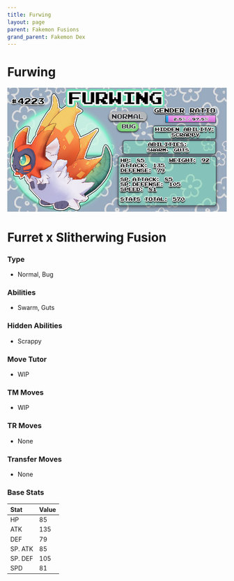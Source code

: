 ```yaml
---
title: Furwing
layout: page
parent: Fakemon Fusions
grand_parent: Fakemon Dex
---
```


# Furwing

![Image](/fakemon_pics/furwing.png)

# Furret x Slitherwing Fusion

### Type
- Normal, Bug

### Abilities
- Swarm, Guts

### Hidden Abilities
- Scrappy

### Move Tutor
- WIP

### TM Moves
- WIP

### TR Moves
- None

### Transfer Moves
- None

### Base Stats

| Stat    | Value |
|:--------|:------|
| HP      | 85    |
| ATK     | 135   |
| DEF     | 79    |
| SP. ATK | 85    |
| SP. DEF | 105   |
| SPD     | 81    |